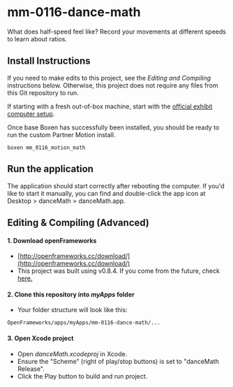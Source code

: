 # mm-0116-dance-math
What does half-speed feel like? Record your movements at different speeds to  learn about ratios.

## Install Instructions
If you need to make edits to this project, see the *Editing and Compiling* instructions below. Otherwise, this project does not require any files from this Git repository to run.

If starting with a fresh out-of-box machine, start with the [official exhibit computer setup](http://projects.smm.org/atrium/media/node/280246). 

Once base Boxen has successfully been installed, you should be ready to run the custom Partner Motion install.

    boxen mm_0116_motion_math
    

## Run the application
The application should start correctly after rebooting the computer. If you'd like to start it manually, you can find and double-click the app icon at Desktop > danceMath > danceMath.app.


## Editing & Compiling (Advanced)
#### 1. Download openFrameworks
* [http://openframeworks.cc/download/](http://openframeworks.cc/download/)
* This project was built using v0.8.4.  If you come from the future, check [here.](http://openframeworks.cc/download/older.html)

#### 2. Clone this repository into *myApps* folder
* Your folder structure will look like this:
```
OpenFrameworks/apps/myApps/mm-0116-dance-math/...
```

#### 3. Open Xcode project
* Open *danceMath.xcodeproj* in Xcode.
* Ensure the "Scheme" (right of play/stop buttons) is set to "danceMath Release".
* Click the Play button to build and run project.
